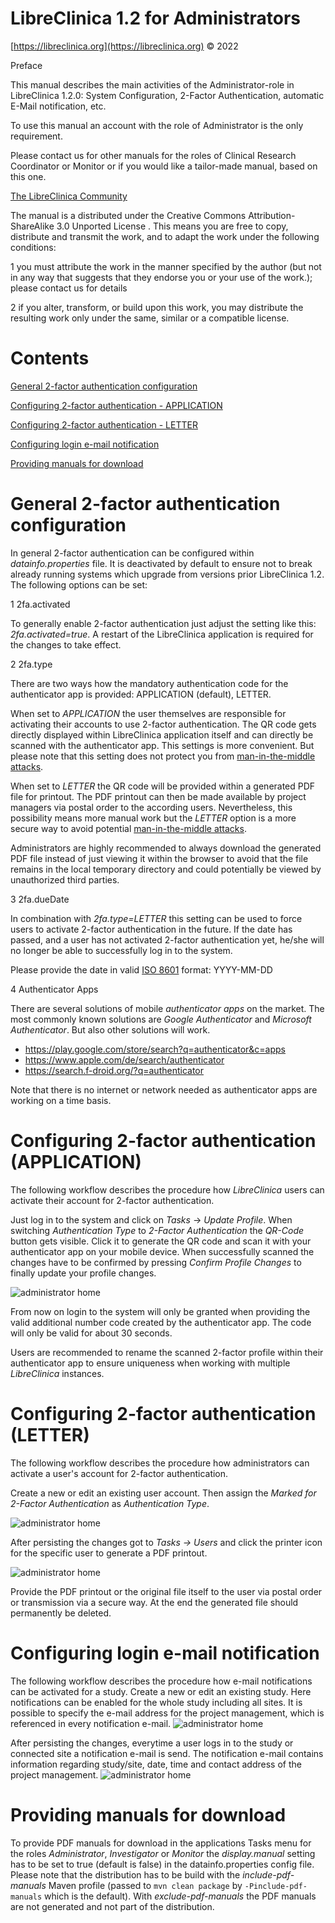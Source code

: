LibreClinica 1.2 for Administrators
===================================

[https://libreclinica.org](https://libreclinica.org) © 2022

Preface

This manual describes the main activities of the Administrator-role in LibreClinica 1.2.0: System Configuration, 2-Factor Authentication, automatic E-Mail notification, etc.

To use this manual an account with the role of Administrator is the only requirement.

Please contact us for other manuals for the roles of Clinical Research Coordinator or Monitor or if you would like a tailor-made manual, based on this one.

[The LibreClinica Community](https://libreclinica.org)

The manual is a distributed under the <a name="firstheading">Creative Commons Attribution-ShareAlike 3.0 Unported License . This means you are free to copy, distribute and transmit the work, and to adapt the work under the following conditions:</a>

1 you must attribute the work in the manner specified by the author (but not in any way that suggests that they endorse you or your use of the work.); please contact us for details

2 if you alter, transform, or build upon this work, you may distribute the resulting work only under the same, similar or a compatible license.

# Contents

[General 2-factor authentication configuration](#general-2-factor-authentication-configuration)

[Configuring 2-factor authentication - APPLICATION](#configuring-2-factor-authentication-application)

[Configuring 2-factor authentication - LETTER](#configuring-2-factor-authentication-letter)

[Configuring login e-mail notification](#configuring-login-e-mail-notification)

[Providing manuals for download](#providing-manuals-for-download)

# General 2-factor authentication configuration

In general 2-factor authentication can be configured within _datainfo.properties_ file. It is deactivated by default to ensure not to break already running systems which upgrade from versions prior LibreClinica 1.2. The following options can be set:

1 2fa.activated

To generally enable 2-factor authentication just adjust the setting like this: _2fa.activated=true_. A restart of the LibreClinica application is required for the changes to take effect.

2 2fa.type

There are two ways how the mandatory authentication code for the authenticator app is provided: APPLICATION (default), LETTER. 

When set to _APPLICATION_ the user themselves are responsible for activating their accounts to use 2-factor authentication. The QR code gets directly displayed within LibreClinica application itself and can directly be scanned with the authenticator app. This settings is more convenient. But please note that this setting does not protect you from [man-in-the-middle attacks](https://en.wikipedia.org/wiki/Man-in-the-middle_attack).

When set to _LETTER_ the QR code will be provided within a generated PDF file for printout. The PDF printout can then be made available by project managers via postal order to the according users. Nevertheless, this possibility means more manual work but the _LETTER_ option is a more secure way to avoid potential [man-in-the-middle attacks](https://en.wikipedia.org/wiki/Man-in-the-middle_attack).

Administrators are highly recommended to always download the generated PDF file instead of just viewing it within the browser to avoid that the file remains in the local temporary directory and could potentially be viewed by unauthorized third parties.

3 2fa.dueDate

In combination with _2fa.type=LETTER_ this setting can be used to force users to activate 2-factor authentication in the future. If the date has passed, and a user has not activated 2-factor authentication yet, he/she will no longer be able to successfully log in to the system.

Please provide the date in valid [ISO 8601](https://en.wikipedia.org/wiki/ISO_8601#Calendar_dates) format: YYYY-MM-DD

4 Authenticator Apps

There are several solutions of mobile _authenticator apps_ on the market. The most commonly known solutions are _Google Authenticator_ and _Microsoft Authenticator_. But also other solutions will work.

- https://play.google.com/store/search?q=authenticator&c=apps
- https://www.apple.com/de/search/authenticator
- https://search.f-droid.org/?q=authenticator

Note that there is no internet or network needed as authenticator apps are working on a time basis.

# Configuring 2-factor authentication (APPLICATION)

The following workflow describes the procedure how _LibreClinica_ users can activate their account for 2-factor authentication.

Just log in to the system and click on _Tasks_ -> _Update Profile_. When switching _Authentication Type_ to _2-Factor Authentication_ the _QR-Code_ button gets visible. Click it to generate the QR code and scan it with your authenticator app on your mobile device. When successfully scanned the changes have to be confirmed by pressing _Confirm Profile Changes_ to finally update your profile changes.

![administrator home](administrator-manual_images/change-user-profile-application.png "change user profile")

From now on login to the system will only be granted when providing the valid additional number code created by the authenticator app. The code will only be valid for about 30 seconds.

Users are recommended to rename the scanned 2-factor profile within their authenticator app to ensure uniqueness when working with multiple _LibreClinica_ instances.

# Configuring 2-factor authentication (LETTER)

The following workflow describes the procedure how administrators can activate a user's account for 2-factor authentication.

Create a new or edit an existing user account. Then assign the _Marked for 2-Factor Authentication_ as _Authentication Type_.

![administrator home](administrator-manual_images/user-account-letter.png "create/edit user account")

After persisting the changes got to  _Tasks -> Users_  and click the printer icon for the specific user to generate a PDF printout. 

![administrator home](administrator-manual_images/administer-users-letter.png "administer users")

Provide the PDF printout or the original file itself to the user via postal order or transmission via a secure way. At the end the generated file should permanently be deleted.

# Configuring login e-mail notification

The following workflow describes the procedure how e-mail notifications can be activated for a study. 
Create a new or edit an existing study. Here notifications can be enabled for the whole study including all sites. 
It is possible to specify the e-mail address for the project management, which is referenced in every notification e-mail.
![administrator home](administrator-manual_images/update_study_details.png "update study details")

After persisting the changes, everytime a user logs in to the study or connected site a notification e-mail is send.
The notification e-mail contains information regarding study/site, date, time and contact address of the project management.
![administrator home](administrator-manual_images/login_mail.png "login e-mail")

# Providing manuals for download

To provide PDF manuals for download in the applications Tasks menu for the roles _Administrator_, _Investigator_ or _Monitor_ the _display.manual_ setting has to be set to true (default is false) in the datainfo.properties config file. Please note that the distribution has to be build with the _include-pdf-manuals_ Maven profile (passed to `mvn clean package` by `-Pinclude-pdf-manuals` which is the default). With _exclude-pdf-manuals_ the PDF manuals are not generated and not part of the distribution.
